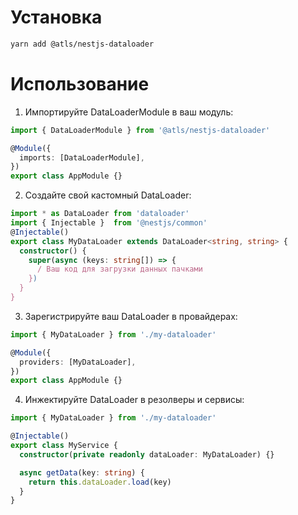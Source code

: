 # Установка

```bash
yarn add @atls/nestjs-dataloader
```

# Использование

1. Импортируйте DataLoaderModule в ваш модуль:

```typescript
import { DataLoaderModule } from '@atls/nestjs-dataloader'

@Module({
  imports: [DataLoaderModule],
})
export class AppModule {}
```

2. Создайте свой кастомный DataLoader:

```typescript
import * as DataLoader from 'dataloader'
import { Injectable }  from '@nestjs/common'
@Injectable()
export class MyDataLoader extends DataLoader<string, string> {
  constructor() {
    super(async (keys: string[]) => {
      / Ваш код для загрузки данных пачками
    })
  }
}
```

3. Зарегистрируйте ваш DataLoader в провайдерах:

```typescript
import { MyDataLoader } from './my-dataloader'

@Module({
  providers: [MyDataLoader],
})
export class AppModule {}
```

4. Инжектируйте DataLoader в резолверы и сервисы:

```typescript
import { MyDataLoader } from './my-dataloader'

@Injectable()
export class MyService {
  constructor(private readonly dataLoader: MyDataLoader) {}

  async getData(key: string) {
    return this.dataLoader.load(key)
  }
}
```
